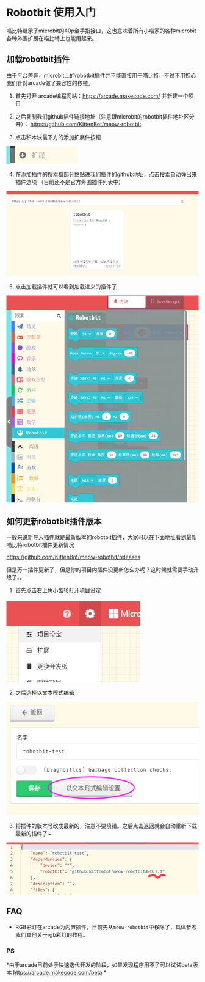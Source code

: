 # Robotbit 使用入门

喵比特继承了microbit的40p金手指接口，这也意味着所有小喵家的各种microbit各种外围扩展在喵比特上也能用起来。

## 加载robotbit插件

由于平台差异，microbit上的robotbit插件并不能直接用于喵比特，不过不用担心我们针对arcade做了兼容性的移植。

1. 首先打开 arcade编程网站：https://arcade.makecode.com/ 并新建一个项目

2. 之后复制我们github插件链接地址（注意跟microbit的robotbit插件地址区分开）： https://github.com/KittenBot/meow-robotbit

3. 点击积木块最下方的添加扩展件按钮

![1558334412707](images/1558334412707.png)

4. 在添加插件的搜索框部分黏贴进我们插件的github地址，点击搜索自动弹出来插件选项 （目前还不是官方外围插件列表中）

![1558334585371](images/1558334585371.png)

5. 点击加载插件就可以看到加载进来的插件了

![1558334690570](images/1558334690570.png)

## 如何更新robotbit插件版本

一般来说新导入插件就是最新版本的robotbit插件，大家可以在下面地址看到最新喵比特robotbit插件更新情况

https://github.com/KittenBot/meow-robotbit/releases

但是万一插件更新了，但是你的项目内插件没更新怎么办呢？这时候就需要手动升级了。。

1. 首先点击右上角小齿轮打开项目设定

![1558334879904](images/1558334879904.png)

2. 之后选择以文本模式编辑

![1558334904864](images/1558334904864.png)

3. 将插件的版本号改成最新的，注意不要填错。之后点击返回就会自动重新下载最新的插件了~

![1558334947849](images/1558334947849.png)



## FAQ

* RGB彩灯在arcade为内置插件，目前先从`meow-robotbit`中移除了，具体参考我们其他关于rgb彩灯的教程。

### PS

*由于arcade目前处于快速迭代开发的阶段，如果发现程序用不了可以试试beta版本 https://arcade.makecode.com/beta *

